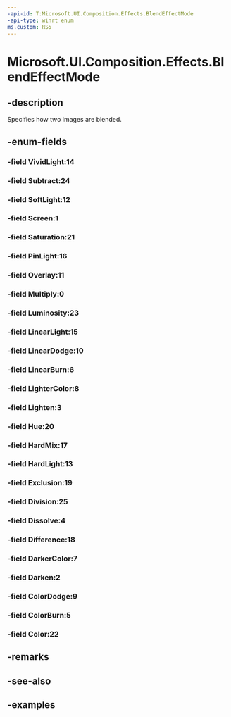 ```yaml
---
-api-id: T:Microsoft.UI.Composition.Effects.BlendEffectMode
-api-type: winrt enum
ms.custom: RS5
---
```


<!-- Enumeration syntax.
public enum BlendEffectMode : int 
-->

# Microsoft.UI.Composition.Effects.BlendEffectMode

## -description
Specifies how two images are blended. 

## -enum-fields
### -field VividLight:14

### -field Subtract:24

### -field SoftLight:12

### -field Screen:1

### -field Saturation:21

### -field PinLight:16

### -field Overlay:11

### -field Multiply:0

### -field Luminosity:23

### -field LinearLight:15

### -field LinearDodge:10

### -field LinearBurn:6

### -field LighterColor:8

### -field Lighten:3

### -field Hue:20

### -field HardMix:17

### -field HardLight:13

### -field Exclusion:19

### -field Division:25

### -field Dissolve:4

### -field Difference:18

### -field DarkerColor:7

### -field Darken:2

### -field ColorDodge:9

### -field ColorBurn:5

### -field Color:22

## -remarks

## -see-also

## -examples

